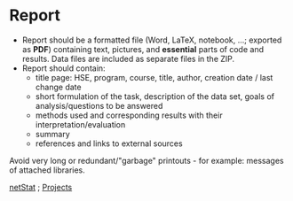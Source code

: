 # Report 

  - Report should be a formatted file (Word, LaTeX, notebook, ...; exported as **PDF**) containing text, pictures, and **essential** parts of code and results. Data files are included as separate files in the ZIP.
  - Report should contain: 
    * title page: HSE, program, course, title, author, creation date / last change date
    * short formulation of the task, description of the data set, goals of analysis/questions to be answered
    * methods used and corresponding results with their interpretation/evaluation
    * summary
    * references and links to external sources

Avoid very long or redundant/"garbage" printouts - for example: messages of attached libraries.


[netStat](../2024.md) ; [Projects](stu.md)


